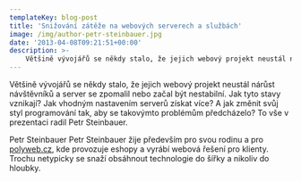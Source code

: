 ```yaml
---
templateKey: blog-post
title: 'Snižování zátěže na webových serverech a službách'
image: /img/author-petr-steinbauer.jpg
date: '2013-04-08T09:21:51+00:00'
description: >-
    Většině vývojářů se někdy stalo, že jejich webový projekt neustál nárůst návštěvníků a server se zpomalil nebo začal být nestabilní. Jak tyto stavy vznikají? Jak vhodným nastavením...
---
```

Většině vývojářů se někdy stalo, že jejich webový projekt neustál nárůst návštěvníků a server se zpomalil nebo začal být nestabilní. Jak tyto stavy vznikají? Jak vhodným nastavením serverů získat více? A jak změnit svůj styl programování tak, aby se takovýmto problémům předcházelo? To vše v prezentaci radil Petr Steinbauer.

Petr Steinbauer Petr Steinbauer žije především pro svou rodinu a pro [polyweb.cz](http://polyweb.cz/), kde provozuje eshopy a vyrábí webová řešení pro klienty. Trochu netypicky se snaží obsáhnout technologie do šířky a nikoliv do hloubky.